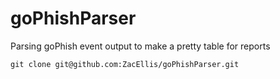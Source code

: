 # goPhishParser
Parsing goPhish event output to make a pretty table for reports

`git clone git@github.com:ZacEllis/goPhishParser.git`
